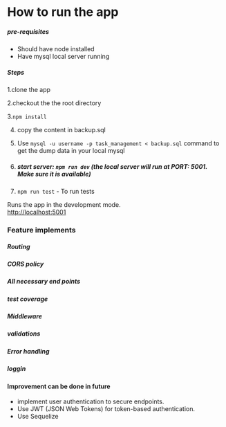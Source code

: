 # How to run the app

##### pre-requisites
* Should have node installed
* Have mysql local server running

##### Steps
1.clone the app

2.checkout the the root directory

3.`npm install`

4. copy the content in backup.sql

5. Use `mysql -u username -p task_management < backup.sql` command to get the dump data in your local mysql


6. ##### start server: `npm run dev` (the local server will run at PORT: 5001. Make sure it is available)


7. `npm run test` - To run tests

Runs the app in the development mode.\
[http://localhost:5001](http://localhost:5001) 
### Feature implements

##### Routing
##### CORS policy
##### All necessary end points 
##### test coverage
##### Middleware
##### validations
##### Error handling
##### loggin



#### Improvement can be done in future

* implement user authentication to secure endpoints.
* Use JWT (JSON Web Tokens) for token-based authentication.
* Use Sequelize
